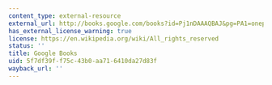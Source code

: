```yaml
---
content_type: external-resource
external_url: http://books.google.com/books?id=Pj1nDAAAQBAJ&pg=PA1=onepage
has_external_license_warning: true
license: https://en.wikipedia.org/wiki/All_rights_reserved
status: ''
title: Google Books
uid: 5f7df39f-f75c-43b0-aa71-6410da27d83f
wayback_url: ''
---
```

